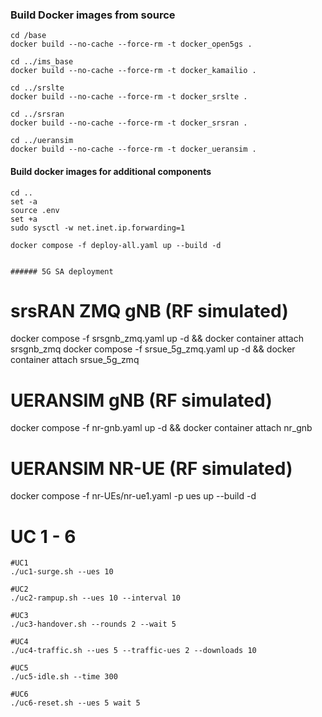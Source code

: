 ### Build Docker images from source
```
cd /base
docker build --no-cache --force-rm -t docker_open5gs .

cd ../ims_base
docker build --no-cache --force-rm -t docker_kamailio .

cd ../srslte
docker build --no-cache --force-rm -t docker_srslte .

cd ../srsran
docker build --no-cache --force-rm -t docker_srsran .

cd ../ueransim
docker build --no-cache --force-rm -t docker_ueransim .
```

#### Build docker images for additional components

```
cd ..
set -a
source .env
set +a
sudo sysctl -w net.inet.ip.forwarding=1

docker compose -f deploy-all.yaml up --build -d


###### 5G SA deployment

```
# srsRAN ZMQ gNB (RF simulated)
docker compose -f srsgnb_zmq.yaml up -d && docker container attach srsgnb_zmq
docker compose -f srsue_5g_zmq.yaml up -d && docker container attach srsue_5g_zmq



# UERANSIM gNB (RF simulated)
docker compose -f nr-gnb.yaml up -d && docker container attach nr_gnb

# UERANSIM NR-UE (RF simulated)
docker compose -f nr-UEs/nr-ue1.yaml -p ues up --build -d
# UC 1 - 6
```
#UC1
./uc1-surge.sh --ues 10

#UC2
./uc2-rampup.sh --ues 10 --interval 10

#UC3
./uc3-handover.sh --rounds 2 --wait 5

#UC4
./uc4-traffic.sh --ues 5 --traffic-ues 2 --downloads 10

#UC5
./uc5-idle.sh --time 300

#UC6
./uc6-reset.sh --ues 5 wait 5
```

